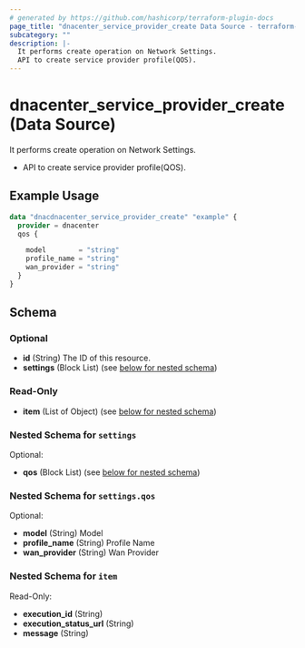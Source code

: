 ```yaml
---
# generated by https://github.com/hashicorp/terraform-plugin-docs
page_title: "dnacenter_service_provider_create Data Source - terraform-provider-dnacenter"
subcategory: ""
description: |-
  It performs create operation on Network Settings.
  API to create service provider profile(QOS).
---
```


# dnacenter_service_provider_create (Data Source)

It performs create operation on Network Settings.

- API to create service provider profile(QOS).

## Example Usage

```terraform
data "dnacdnacenter_service_provider_create" "example" {
  provider = dnacenter
  qos {

    model        = "string"
    profile_name = "string"
    wan_provider = "string"
  }
}
```

<!-- schema generated by tfplugindocs -->
## Schema

### Optional

- **id** (String) The ID of this resource.
- **settings** (Block List) (see [below for nested schema](#nestedblock--settings))

### Read-Only

- **item** (List of Object) (see [below for nested schema](#nestedatt--item))

<a id="nestedblock--settings"></a>
### Nested Schema for `settings`

Optional:

- **qos** (Block List) (see [below for nested schema](#nestedblock--settings--qos))

<a id="nestedblock--settings--qos"></a>
### Nested Schema for `settings.qos`

Optional:

- **model** (String) Model
- **profile_name** (String) Profile Name
- **wan_provider** (String) Wan Provider



<a id="nestedatt--item"></a>
### Nested Schema for `item`

Read-Only:

- **execution_id** (String)
- **execution_status_url** (String)
- **message** (String)


